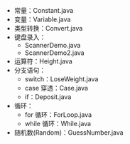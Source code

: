 + 常量：Constant.java
+ 变量：Variable.java
+ 类型转换：Convert.java
+ 键盘录入：
    - ScannerDemo.java
    - ScannerDemo2.java
+ 运算符：Height.java
+ 分支语句：
    - switch：LoseWeight.java
    - case 穿透：Case.java
    - if：Deposit.java
+ 循环：
    - for 循环：ForLoop.java
    - while 循环：While.java
+ 随机数(Random)：GuessNumber.java